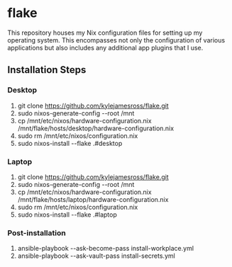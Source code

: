 # flake

This repository houses my Nix configuration files for setting up my operating system. This encompasses not only the configuration of various applications but also includes any additional app plugins that I use.

## Installation Steps

### Desktop
1. git clone https://github.com/kylejamesross/flake.git
2. sudo nixos-generate-config --root /mnt
3. cp /mnt/etc/nixos/hardware-configuration.nix /mnt/flake/hosts/desktop/hardware-configuration.nix
4. sudo rm /mnt/etc/nixos/configuration.nix
5. sudo nixos-install --flake .#desktop

### Laptop
1. git clone https://github.com/kylejamesross/flake.git
2. sudo nixos-generate-config --root /mnt
3. cp /mnt/etc/nixos/hardware-configuration.nix /mnt/flake/hosts/laptop/hardware-configuration.nix
4. sudo rm /mnt/etc/nixos/configuration.nix
5. sudo nixos-install --flake .#laptop

### Post-installation
1. ansible-playbook --ask-become-pass install-workplace.yml
2. ansible-playbook --ask-vault-pass install-secrets.yml
